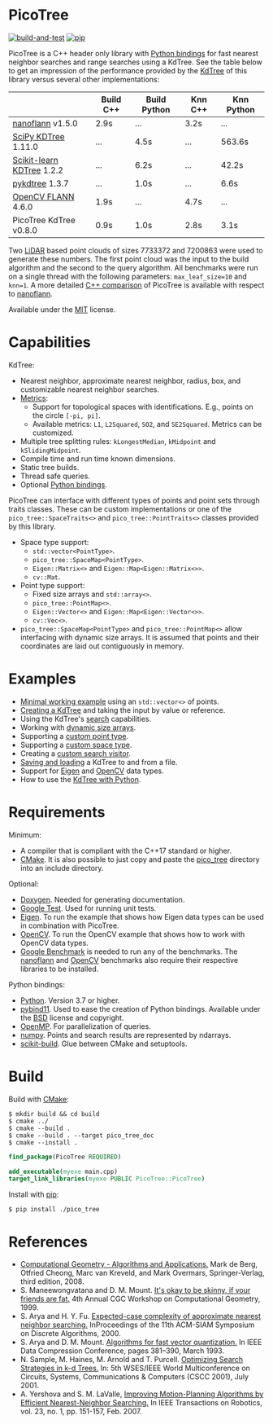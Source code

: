 # PicoTree

[![build-and-test](https://github.com/Jaybro/pico_tree/workflows/build-and-test/badge.svg)](https://github.com/Jaybro/pico_tree/actions?query=workflow%3Abuild-and-test) [![pip](https://github.com/Jaybro/pico_tree/workflows/pip/badge.svg)](https://github.com/Jaybro/pico_tree/actions?query=workflow%3Apip)

PicoTree is a C++ header only library with [Python bindings](https://github.com/pybind/pybind11) for fast nearest neighbor searches and range searches using a KdTree. See the table below to get an impression of the performance provided by the [KdTree](https://en.wikipedia.org/wiki/K-d_tree) of this library versus several other implementations:

|                                     | Build C++ | Build Python  | Knn C++    | Knn Python  |
| ----------------------------------- | --------- | ------------- | ---------- | ----------- |
| [nanoflann][nano] v1.5.0            | 2.9s      | ...           | 3.2s       | ...         |
| [SciPy KDTree][spkd] 1.11.0         | ...       | 4.5s          | ...        | 563.6s      |
| [Scikit-learn KDTree][skkd] 1.2.2   | ...       | 6.2s          | ...        | 42.2s       |
| [pykdtree][pykd] 1.3.7              | ...       | 1.0s          | ...        | 6.6s        |
| [OpenCV FLANN][cvfn] 4.6.0          | 1.9s      | ...           | 4.7s       | ...         |
| PicoTree KdTree v0.8.0              | 0.9s      | 1.0s          | 2.8s       | 3.1s        |

Two [LiDAR](./docs/benchmark.md) based point clouds of sizes 7733372 and 7200863 were used to generate these numbers. The first point cloud was the input to the build algorithm and the second to the query algorithm. All benchmarks were run on a single thread with the following parameters: `max_leaf_size=10` and `knn=1`. A more detailed [C++ comparison](./docs/benchmark.md) of PicoTree is available with respect to [nanoflann][nano].

[nano]: https://github.com/jlblancoc/nanoflann
[spkd]: https://docs.scipy.org/doc/scipy/reference/generated/scipy.spatial.KDTree.html
[skkd]: https://scikit-learn.org/stable/modules/generated/sklearn.neighbors.KDTree.html
[pykd]: https://github.com/storpipfugl/pykdtree
[cvfn]: https://github.com/opencv/opencv

Available under the [MIT](https://en.wikipedia.org/wiki/MIT_License) license.

# Capabilities

KdTree:
* Nearest neighbor, approximate nearest neighbor, radius, box, and customizable nearest neighbor searches.
* [Metrics](https://en.wikipedia.org/wiki/Metric_(mathematics)):
  * Support for topological spaces with identifications. E.g., points on the circle `[-pi, pi]`.
  * Available metrics: `L1`, `L2Squared`, `SO2`, and `SE2Squared`. Metrics can be customized.
* Multiple tree splitting rules: `kLongestMedian`, `kMidpoint` and `kSlidingMidpoint`.
* Compile time and run time known dimensions.
* Static tree builds.
* Thread safe queries.
* Optional [Python bindings](https://github.com/pybind/pybind11).

PicoTree can interface with different types of points and point sets through traits classes. These can be custom implementations or one of the `pico_tree::SpaceTraits<>` and `pico_tree::PointTraits<>` classes provided by this library.
* Space type support:
  * `std::vector<PointType>`.
  * `pico_tree::SpaceMap<PointType>`.
  * `Eigen::Matrix<>` and `Eigen::Map<Eigen::Matrix<>>`.
  * `cv::Mat`.
* Point type support:
  * Fixed size arrays and `std::array<>`.
  * `pico_tree::PointMap<>`.
  * `Eigen::Vector<>` and `Eigen::Map<Eigen::Vector<>>`.
  * `cv::Vec<>`.
* `pico_tree::SpaceMap<PointType>` and `pico_tree::PointMap<>` allow interfacing with dynamic size arrays. It is assumed that points and their coordinates are laid out contiguously in memory.

# Examples

* [Minimal working example](./examples/kd_tree/kd_tree_minimal.cpp) using an `std::vector<>` of points.
* [Creating a KdTree](./examples/kd_tree/kd_tree_creation.cpp) and taking the input by value or reference.
* Using the KdTree's [search](./examples/kd_tree/kd_tree_search.cpp) capabilities.
* Working with [dynamic size arrays](./examples/kd_tree/kd_tree_dynamic_arrays.cpp).
* Supporting a [custom point type](./examples/kd_tree/kd_tree_custom_point_type.cpp).
* Supporting a [custom space type](./examples/kd_tree/kd_tree_custom_space_type.cpp).
* Creating a [custom search visitor](./examples/kd_tree/kd_tree_custom_search_visitor.cpp).
* [Saving and loading](./examples/kd_tree/kd_tree_save_and_load.cpp) a KdTree to and from a file.
* Support for [Eigen](./examples/eigen/eigen.cpp) and [OpenCV](./examples/opencv/opencv.cpp) data types.
* How to use the [KdTree with Python](./examples/python/kd_tree.py).

# Requirements

Minimum:

* A compiler that is compliant with the C++17 standard or higher.
* [CMake](https://cmake.org/). It is also possible to just copy and paste the [pico_tree](./src/pico_tree/) directory into an include directory.

Optional:

* [Doxygen](https://www.doxygen.nl). Needed for generating documentation.
* [Google Test](https://github.com/google/googletest). Used for running unit tests.
* [Eigen](http://eigen.tuxfamily.org). To run the example that shows how Eigen data types can be used in combination with PicoTree.
* [OpenCV](https://opencv.org/). To run the OpenCV example that shows how to work with OpenCV data types.
* [Google Benchmark](https://github.com/google/benchmark) is needed to run any of the benchmarks. The [nanoflann](https://github.com/jlblancoc/nanoflann) and [OpenCV](https://opencv.org/) benchmarks also require their respective libraries to be installed.

Python bindings:
* [Python](https://www.python.org/). Version 3.7 or higher.
* [pybind11](https://github.com/pybind/pybind11). Used to ease the creation of Python bindings. Available under the [BSD](https://github.com/pybind/pybind11/blob/master/LICENSE) license and copyright.
* [OpenMP](https://www.openmp.org/). For parallelization of queries.
* [numpy](https://numpy.org/). Points and search results are represented by ndarrays.
* [scikit-build](https://scikit-build.readthedocs.io/). Glue between CMake and setuptools.

# Build

Build with [CMake](https://cmake.org/):

```console
$ mkdir build && cd build
$ cmake ../
$ cmake --build .
$ cmake --build . --target pico_tree_doc
$ cmake --install .
```

```cmake
find_package(PicoTree REQUIRED)

add_executable(myexe main.cpp)
target_link_libraries(myexe PUBLIC PicoTree::PicoTree)
```

Install with [pip](https://pypi.org/project/pip/):

```console
$ pip install ./pico_tree
```

# References

* [Computational Geometry - Algorithms and Applications.](https://www.springer.com/gp/book/9783540779735) Mark de Berg, Otfried Cheong, Marc van Kreveld, and Mark Overmars, Springer-Verlag, third edition, 2008.
* S. Maneewongvatana and D. M. Mount. [It's okay to be skinny, if your friends are fat.](http://www.cs.umd.edu/~mount/Papers/cgc99-smpack.pdf) 4th Annual CGC Workshop on Computational Geometry, 1999.
* S. Arya and H. Y. Fu. [Expected-case complexity of approximate nearest neighbor searching.](https://www.cse.ust.hk/faculty/arya/pub/exp.pdf) InProceedings of the 11th ACM-SIAM Symposium on Discrete Algorithms, 2000.
* S. Arya and D. M. Mount. [Algorithms for fast vector quantization.](https://www.cs.umd.edu/~mount/Papers/DCC.pdf) In IEEE Data Compression Conference, pages 381–390, March 1993.
* N. Sample, M. Haines, M. Arnold and T. Purcell. [Optimizing Search Strategies in k-d Trees.](http://infolab.stanford.edu/~nsample/pubs/samplehaines.pdf) In: 5th WSES/IEEE World Multiconference on Circuits, Systems, Communications & Computers (CSCC 2001), July 2001.
* A. Yershova and S. M. LaValle, [Improving Motion-Planning Algorithms by Efficient Nearest-Neighbor Searching.](http://msl.cs.uiuc.edu/~lavalle/papers/YerLav06.pdf) In IEEE Transactions on Robotics, vol. 23, no. 1, pp. 151-157, Feb. 2007.
